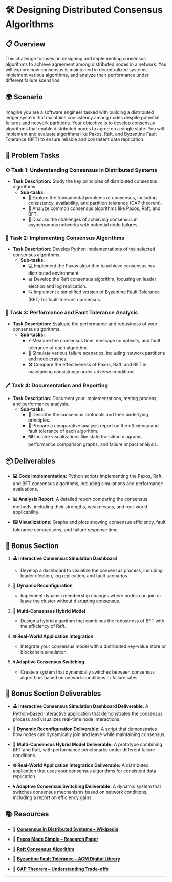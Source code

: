 # 🛠️ Designing Distributed Consensus Algorithms

## 📋 Overview
This challenge focuses on designing and implementing consensus algorithms to achieve agreement among distributed nodes in a network. You will explore how consensus is maintained in decentralized systems, implement various algorithms, and analyze their performance under different failure scenarios.

## 🌍 Scenario
Imagine you are a software engineer tasked with building a distributed ledger system that maintains consistency among nodes despite potential failures and network partitions. Your objective is to develop consensus algorithms that enable distributed nodes to agree on a single state. You will implement and evaluate algorithms like Paxos, Raft, and Byzantine Fault Tolerance (BFT) to ensure reliable and consistent data replication.

## 📝 Problem Tasks

### ⚙️ Task 1: Understanding Consensus in Distributed Systems
- **Task Description:** Study the key principles of distributed consensus algorithms.
  - **Sub-tasks:**
    - 📐 Explore the fundamental problems of consensus, including consistency, availability, and partition tolerance (CAP theorem).
    - 🧮 Analyze common consensus algorithms like Paxos, Raft, and BFT.
    - 🔧 Discuss the challenges of achieving consensus in asynchronous networks with potential node failures.

### 🔬 Task 2: Implementing Consensus Algorithms
- **Task Description:** Develop Python implementations of the selected consensus algorithms.
  - **Sub-tasks:**
    - 💻 Implement the Paxos algorithm to achieve consensus in a distributed environment.
    - 📊 Develop the Raft consensus algorithm, focusing on leader election and log replication.
    - 🔍 Implement a simplified version of Byzantine Fault Tolerance (BFT) for fault-tolerant consensus.

### 🔧 Task 3: Performance and Fault Tolerance Analysis
- **Task Description:** Evaluate the performance and robustness of your consensus algorithms.
  - **Sub-tasks:**
    - ⚡ Measure the consensus time, message complexity, and fault tolerance of each algorithm.
    - 🔄 Simulate various failure scenarios, including network partitions and node crashes.
    - 🛠️ Compare the effectiveness of Paxos, Raft, and BFT in maintaining consistency under adverse conditions.

### 🖊️ Task 4: Documentation and Reporting
- **Task Description:** Document your implementations, testing process, and performance analysis.
  - **Sub-tasks:**
    - 📄 Describe the consensus protocols and their underlying principles.
    - 📝 Prepare a comparative analysis report on the efficiency and fault tolerance of each algorithm.
    - 🖼️ Include visualizations like state transition diagrams, performance comparison graphs, and failure impact analysis.

## 📦 Deliverables
- **💻 Code Implementation:**
  Python scripts implementing the Paxos, Raft, and BFT consensus algorithms, including simulations and performance evaluations.

- **📊 Analysis Report:**
  A detailed report comparing the consensus methods, including their strengths, weaknesses, and real-world applicability.

- **🖼️ Visualizations:**
  Graphs and plots showing consensus efficiency, fault tolerance comparisons, and failure response time.

## 🎁 Bonus Section
1. **🕹️ Interactive Consensus Simulation Dashboard**
   - Develop a dashboard to visualize the consensus process, including leader election, log replication, and fault scenarios.

2. **🧮 Dynamic Reconfiguration**
   - Implement dynamic membership changes where nodes can join or leave the cluster without disrupting consensus.

3. **🔄 Multi-Consensus Hybrid Model**
   - Design a hybrid algorithm that combines the robustness of BFT with the efficiency of Raft.

4. **🌐 Real-World Application Integration**
   - Integrate your consensus model with a distributed key-value store or blockchain simulation.

5. **🌀 Adaptive Consensus Switching**
   - Create a system that dynamically switches between consensus algorithms based on network conditions or failure rates.

## 🏅 Bonus Section Deliverables
- **🕹️ Interactive Consensus Simulation Dashboard Deliverable:**
  A Python-based interactive application that demonstrates the consensus process and visualizes real-time node interactions.

- **🧮 Dynamic Reconfiguration Deliverable:**
  A script that demonstrates how nodes can dynamically join and leave while maintaining consensus.

- **🔄 Multi-Consensus Hybrid Model Deliverable:**
  A prototype combining BFT and Raft, with performance benchmarks under different failure conditions.

- **🌐 Real-World Application Integration Deliverable:**
  A distributed application that uses your consensus algorithms for consistent data replication.

- **🌀 Adaptive Consensus Switching Deliverable:**
  A dynamic system that switches consensus mechanisms based on network conditions, including a report on efficiency gains.

## 📚 Resources

- **🔗 [Consensus in Distributed Systems – Wikipedia](https://en.wikipedia.org/wiki/Consensus_(computer_science))**

- **🔗 [Paxos Made Simple – Research Paper](https://lamport.azurewebsites.net/pubs/paxos-simple.pdf)**

- **🔗 [Raft Consensus Algorithm](https://raft.github.io/)**

- **🔗 [Byzantine Fault Tolerance – ACM Digital Library](https://dl.acm.org/doi/10.1145/29738.29743)**

- **🔗 [CAP Theorem – Understanding Trade-offs](https://www.ibm.com/cloud/learn/cap-theorem)**

---
